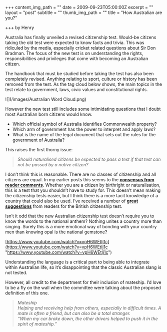 +++
content_img_path = ""
date = 2009-09-23T05:00:00Z
excerpt = ""
layout = "post"
subtitle = ""
thumb_img_path = ""
title = "How Australian are you?"

+++
by Henry

Australia has finally unveiled a revised citizenship test. Would-be citizens taking the old test were expected to know facts and trivia. This was ridiculed by the media, especially cricket related questions about Sir Don Bradman. The focus of the new test is on understanding the rights, responsibilities and privileges that come with becoming an Australian citizen.

The handbook that must be studied before taking the test has also been completely revised. Anything relating to sport, culture or history has been removed from the test. As the tag cloud below shows, the main topics in the test relate to government, laws, civic values and constitutional rights.

![](/images/Australian  Word Cloud.png)

However the new test still includes some intimidating questions that I doubt most Australian born citizens would know.

* Which official symbol of Australia identifies Commonwealth property?
* Which arm of government has the power to interpret and apply laws?
* What is the name of the legal document that sets out the rules for the government of Australia?

This raises the first thorny issue:

> _Should naturalised citizens be expected to pass a test if that test can not be passed by a native citizen?_

I don’t think this is reasonable. There are no classes of citizenship and all citizens are equal. In my earlier posts this seems to the [**consensus from reader comments**](https://howbritish.wpengine.com/2009/08/04/one-in-seven-brits-pass-the-uks-citizenship-test/#comments). Whether you are a citizen by birthright or naturalisation, this is a test that you shouldn’t have to study for. This doesn’t mean making the citizenship tests easier, but I think there is a more tacit knowledge of a country that could also be used. I’ve received a number of [**great suggestions**](https://howbritish.wpengine.com/2009/08/04/one-in-seven-brits-pass-the-uks-citizenship-test/#comment-160) from readers for the British citizenship test.

Isn’t it odd that the new Australian citizenship test doesn’t require you to know the words to the national anthem? Nothing unites a country more than singing. Surely this is a more emotional way of bonding with your country men than knowing opal is the national gemstone?

[https://www.youtube.com/watch?v=vpH6WEtIj1c](https://www.youtube.com/watch?v=vpH6WEtIj1c "https://www.youtube.com/watch?v=vpH6WEtIj1c")

Understanding the language is a critical part to being able to integrate within Australian life, so it’s disappointing that the classic Australian slang is not tested.

However, all credit to the department for their inclusion of mateship. I’d love to be a fly on the wall when the committee were talking about the proposed definition of this one.

> _Mateship  
> Helping and receiving help from others, especially in difficult times. A mate is often a friend, but can also be a total stranger.  
> “When my car broke down, the other drivers helped to push it in the spirit of mateship.”_